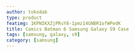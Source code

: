 ```yaml
---
author: tokodab
type: product
featimg: 1KPNIKXZjPRuY8-1pmz14GNBR1ofWPedK
title: Comics Batman 6 Samsung Galaxy S9 Case
tags: [samsung, galaxy, s9]
category: [samsung]
---
```

